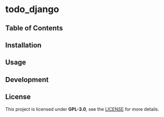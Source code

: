 # todo_django

## Table of Contents

## Installation

## Usage

## Development

## License
This project is licensed under **GPL-3.0**, see the [LICENSE](LICENSE) for more details.
